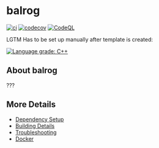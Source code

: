 # balrog

[![ci](https://github.com/jvalinsky/balrog/actions/workflows/ci.yml/badge.svg)](https://github.com/jvalinsky/balrog/actions/workflows/ci.yml)
[![codecov](https://codecov.io/gh/jvalinsky/balrog/branch/main/graph/badge.svg)](https://codecov.io/gh/jvalinsky/balrog)
[![CodeQL](https://github.com/jvalinsky/balrog/actions/workflows/codeql-analysis.yml/badge.svg)](https://github.com/jvalinsky/balrog/actions/workflows/codeql-analysis.yml)

LGTM Has to be set up manually after template is created:

[![Language grade: C++](https://img.shields.io/lgtm/grade/cpp/github/jvalinsky/balrog)](https://lgtm.com/projects/g/jvalinsky/balrog/context:cpp)

## About balrog
???


## More Details

 * [Dependency Setup](README_dependencies.md)
 * [Building Details](README_building.md)
 * [Troubleshooting](README_troubleshooting.md)
 * [Docker](README_docker.md)
